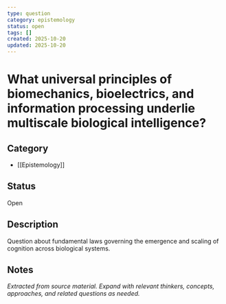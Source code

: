 ```yaml
---
type: question
category: epistemology
status: open
tags: []
created: 2025-10-20
updated: 2025-10-20
---
```


# What universal principles of biomechanics, bioelectrics, and information processing underlie multiscale biological intelligence?

## Category

- [[Epistemology]]

## Status

Open

## Description

Question about fundamental laws governing the emergence and scaling of cognition across biological systems.

## Notes

*Extracted from source material. Expand with relevant thinkers, concepts, approaches, and related questions as needed.*
